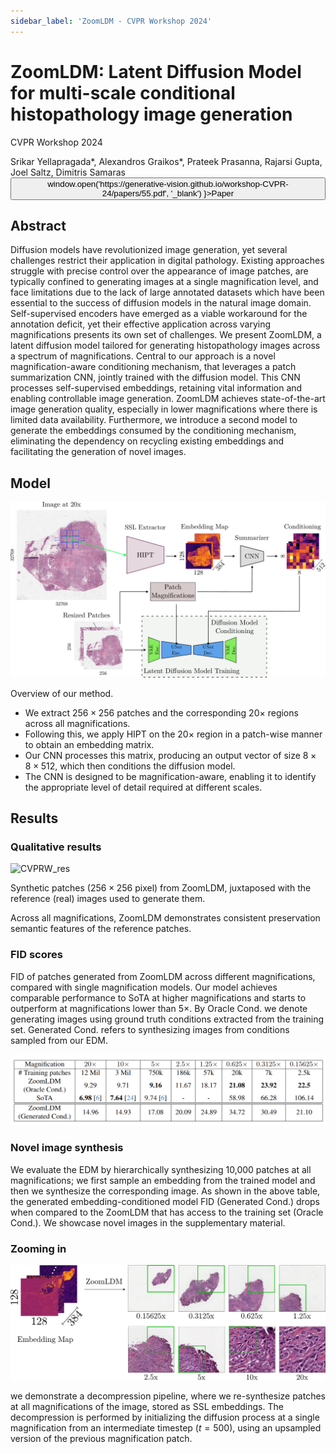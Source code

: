 ```yaml
---
sidebar_label: 'ZoomLDM - CVPR Workshop 2024'
---
```


# ZoomLDM: Latent Diffusion Model for multi-scale conditional histopathology image generation

<div className="infobox">

<span class="conference-title">CVPR Workshop 2024</span>

<span class="authors">
Srikar Yellapragada*, Alexandros Graikos*, Prateek Prasanna, Rajarsi Gupta, Joel Saltz, Dimitris Samaras
</span>

<div class="button-group"> 
    <button class="button_class" onClick={() => window.open('https://generative-vision.github.io/workshop-CVPR-24/papers/55.pdf', '_blank') }>Paper</button> 
  </div>
</div>

## Abstract
Diffusion models have revolutionized image generation, yet several challenges restrict their application in digital pathology. Existing approaches struggle with precise control over the appearance of image patches, are typically confined to generating images at a single magnification level, and face limitations due to the lack of large annotated datasets which have been essential to the success of diffusion models in the natural image domain. Self-supervised encoders have emerged as a viable workaround for the annotation deficit, yet their effective application across varying magnifications presents its own set of challenges. We present ZoomLDM, a latent diffusion model tailored for generating histopathology images across a spectrum of magnifications. Central to our approach is a novel magnification-aware conditioning mechanism, that leverages a patch summarization CNN, jointly trained with the diffusion model. This CNN processes self-supervised embeddings, retaining vital information and enabling controllable image generation. ZoomLDM achieves state-of-the-art image generation quality, especially in lower magnifications where there is limited data availability. Furthermore, we introduce a second model to generate the embeddings consumed by the conditioning mechanism, eliminating the dependency on recycling existing embeddings and facilitating the generation of novel images. 

## Model

![CVPRW_figure](/img/cvpr24w/method.png)

Overview of our method. 

- We extract $256 \times 256$ patches and the corresponding $20 \times$ regions across all magnifications. 
- Following this, we apply HIPT on the $20\times$ region in a patch-wise manner to obtain an embedding matrix. 
- Our CNN processes this matrix, producing an output vector of size $8 \times 8 \times 512$, which then conditions the diffusion model. 
- The CNN is designed to be magnification-aware, enabling it to identify the appropriate level of detail required at different scales.

## Results

### Qualitative results

![CVPRW_res](/img/cvpr24w/samples.png)

Synthetic patches ($256 \times 256$ pixel) from ZoomLDM, juxtaposed with the reference (real) images used to generate them.

Across all magnifications, ZoomLDM demonstrates consistent preservation semantic features of the reference patches.


### FID scores


FID of patches generated from ZoomLDM across different magnifications, compared with single magnification models. Our model achieves comparable performance to SoTA at higher magnifications and starts to outperform at magnifications lower than $5 \times$. By Oracle Cond. we denote generating images using ground truth conditions extracted from the training set. Generated Cond. refers to synthesizing images from conditions sampled from our EDM.
<center>
<img src="/img/cvpr24w/fid_scores.png" alt="drawing" style={{width:"500px"}} />
</center>


### Novel image synthesis

We evaluate the EDM by hierarchically synthesizing 10,000 patches at all magnifications; we first sample an embedding from the trained model and then we synthesize the corresponding image. As shown in the above table, the generated embedding-conditioned model FID (Generated Cond.) drops when compared to the ZoomLDM that has access to the training set (Oracle Cond.). We showcase novel images in the supplementary material.


### Zooming in


![CVPRW_res](/img/cvpr24w/zooming.png)

we demonstrate a decompression pipeline, where we re-synthesize patches at all magnifications of the image, stored as SSL embeddings. The decompression is performed by initializing the diffusion process at a single magnification from an intermediate timestep ($t=500$), using an upsampled version of the previous magnification patch.